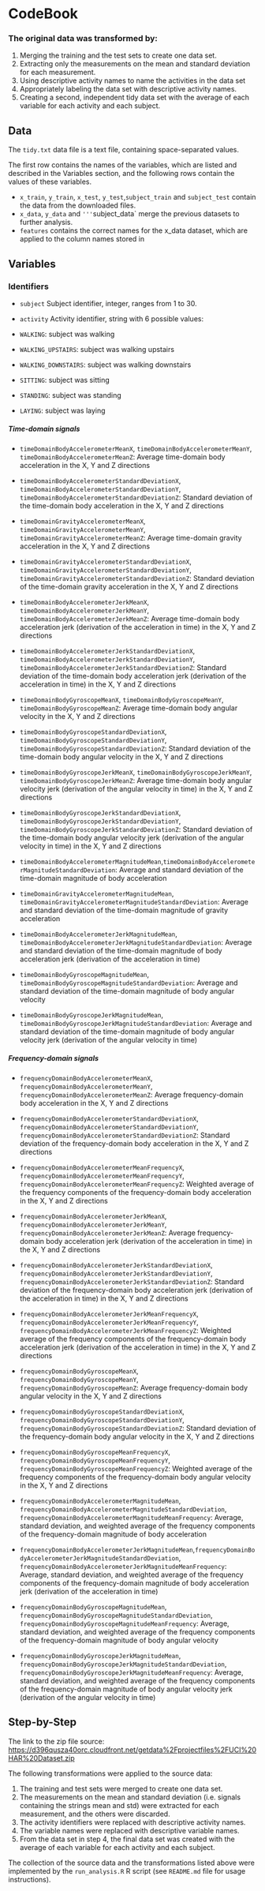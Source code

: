 CodeBook
========

### The original data was transformed by:

1.  Merging the training and the test sets to create one data set.
2.  Extracting only the measurements on the mean and standard deviation
    for each measurement.
3.  Using descriptive activity names to name the activities in the data
    set
4.  Appropriately labeling the data set with descriptive activity names.
5.  Creating a second, independent tidy data set with the average of
    each variable for each activity and each subject.

Data
----

The `tidy.txt` data file is a text file, containing space-separated
values.

The first row contains the names of the variables, which are listed and
described in the Variables section, and the following rows contain the
values of these variables.

-   `x_train`, `y_train`, `x_test`, `y_test`,`subject_train` and
    `subject_test` contain the data from the downloaded files.
-   `x_data`, `y_data` and `'''`subject\_data\` merge the previous
    datasets to further analysis.
-   `features` contains the correct names for the x\_data dataset, which
    are applied to the column names stored in

Variables
---------

### Identifiers

-   `subject` Subject identifier, integer, ranges from 1 to 30.

-   `activity` Activity identifier, string with 6 possible values:
-   `WALKING`: subject was walking
-   `WALKING_UPSTAIRS`: subject was walking upstairs
-   `WALKING_DOWNSTAIRS`: subject was walking downstairs
-   `SITTING`: subject was sitting
-   `STANDING`: subject was standing
-   `LAYING`: subject was laying

##### Time-domain signals

-   `timeDomainBodyAccelerometerMeanX`,
    `timeDomainBodyAccelerometerMeanY`,
    `timeDomainBodyAccelerometerMeanZ`: Average time-domain body
    acceleration in the X, Y and Z directions

-   `timeDomainBodyAccelerometerStandardDeviationX`,
    `timeDomainBodyAccelerometerStandardDeviationY`,
    `timeDomainBodyAccelerometerStandardDeviationZ`: Standard deviation
    of the time-domain body acceleration in the X, Y and Z directions

-   `timeDomainGravityAccelerometerMeanX`,
    `timeDomainGravityAccelerometerMeanY`,
    `timeDomainGravityAccelerometerMeanZ`: Average time-domain gravity
    acceleration in the X, Y and Z directions

-   `timeDomainGravityAccelerometerStandardDeviationX`,
    `timeDomainGravityAccelerometerStandardDeviationY`,
    `timeDomainGravityAccelerometerStandardDeviationZ`: Standard
    deviation of the time-domain gravity acceleration in the X, Y and Z
    directions

-   `timeDomainBodyAccelerometerJerkMeanX`,
    `timeDomainBodyAccelerometerJerkMeanY`,
    `timeDomainBodyAccelerometerJerkMeanZ`: Average time-domain body
    acceleration jerk (derivation of the acceleration in time) in the X,
    Y and Z directions

-   `timeDomainBodyAccelerometerJerkStandardDeviationX`,
    `timeDomainBodyAccelerometerJerkStandardDeviationY`,
    `timeDomainBodyAccelerometerJerkStandardDeviationZ`: Standard
    deviation of the time-domain body acceleration jerk (derivation of
    the acceleration in time) in the X, Y and Z directions

-   `timeDomainBodyGyroscopeMeanX`, `timeDomainBodyGyroscopeMeanY`,
    `timeDomainBodyGyroscopeMeanZ`: Average time-domain body angular
    velocity in the X, Y and Z directions

-   `timeDomainBodyGyroscopeStandardDeviationX`,
    `timeDomainBodyGyroscopeStandardDeviationY`,
    `timeDomainBodyGyroscopeStandardDeviationZ`: Standard deviation of
    the time-domain body angular velocity in the X, Y and Z directions

-   `timeDomainBodyGyroscopeJerkMeanX`,
    `timeDomainBodyGyroscopeJerkMeanY`,
    `timeDomainBodyGyroscopeJerkMeanZ`: Average time-domain body angular
    velocity jerk (derivation of the angular velocity in time) in the X,
    Y and Z directions

-   `timeDomainBodyGyroscopeJerkStandardDeviationX`,
    `timeDomainBodyGyroscopeJerkStandardDeviationY`,
    `timeDomainBodyGyroscopeJerkStandardDeviationZ`: Standard deviation
    of the time-domain body angular velocity jerk (derivation of the
    angular velocity in time) in the X, Y and Z directions

-   `timeDomainBodyAccelerometerMagnitudeMean`,`timeDomainBodyAccelerometerMagnitudeStandardDeviation`:
    Average and standard deviation of the time-domain magnitude of body
    acceleration

-   `timeDomainGravityAccelerometerMagnitudeMean`,
    `timeDomainGravityAccelerometerMagnitudeStandardDeviation`: Average
    and standard deviation of the time-domain magnitude of gravity
    acceleration

-   `timeDomainBodyAccelerometerJerkMagnitudeMean`,
    `timeDomainBodyAccelerometerJerkMagnitudeStandardDeviation`: Average
    and standard deviation of the time-domain magnitude of body
    acceleration jerk (derivation of the acceleration in time)

-   `timeDomainBodyGyroscopeMagnitudeMean`,
    `timeDomainBodyGyroscopeMagnitudeStandardDeviation`: Average and
    standard deviation of the time-domain magnitude of body angular
    velocity

-   `timeDomainBodyGyroscopeJerkMagnitudeMean`,
    `timeDomainBodyGyroscopeJerkMagnitudeStandardDeviation`: Average and
    standard deviation of the time-domain magnitude of body angular
    velocity jerk (derivation of the angular velocity in time)

##### Frequency-domain signals

-   `frequencyDomainBodyAccelerometerMeanX`,
    `frequencyDomainBodyAccelerometerMeanY`,
    `frequencyDomainBodyAccelerometerMeanZ`: Average frequency-domain
    body acceleration in the X, Y and Z directions

-   `frequencyDomainBodyAccelerometerStandardDeviationX`,
    `frequencyDomainBodyAccelerometerStandardDeviationY`,
    `frequencyDomainBodyAccelerometerStandardDeviationZ`: Standard
    deviation of the frequency-domain body acceleration in the X, Y and
    Z directions

-   `frequencyDomainBodyAccelerometerMeanFrequencyX`,
    `frequencyDomainBodyAccelerometerMeanFrequencyY`,
    `frequencyDomainBodyAccelerometerMeanFrequencyZ`: Weighted average
    of the frequency components of the frequency-domain body
    acceleration in the X, Y and Z directions

-   `frequencyDomainBodyAccelerometerJerkMeanX`,
    `frequencyDomainBodyAccelerometerJerkMeanY`,
    `frequencyDomainBodyAccelerometerJerkMeanZ`: Average
    frequency-domain body acceleration jerk (derivation of the
    acceleration in time) in the X, Y and Z directions

-   `frequencyDomainBodyAccelerometerJerkStandardDeviationX`,
    `frequencyDomainBodyAccelerometerJerkStandardDeviationY`,
    `frequencyDomainBodyAccelerometerJerkStandardDeviationZ`: Standard
    deviation of the frequency-domain body acceleration jerk (derivation
    of the acceleration in time) in the X, Y and Z directions

-   `frequencyDomainBodyAccelerometerJerkMeanFrequencyX`,
    `frequencyDomainBodyAccelerometerJerkMeanFrequencyY`,
    `frequencyDomainBodyAccelerometerJerkMeanFrequencyZ`: Weighted
    average of the frequency components of the frequency-domain body
    acceleration jerk (derivation of the acceleration in time) in the X,
    Y and Z directions

-   `frequencyDomainBodyGyroscopeMeanX`,
    `frequencyDomainBodyGyroscopeMeanY`,
    `frequencyDomainBodyGyroscopeMeanZ`: Average frequency-domain body
    angular velocity in the X, Y and Z directions

-   `frequencyDomainBodyGyroscopeStandardDeviationX`,
    `frequencyDomainBodyGyroscopeStandardDeviationY`,
    `frequencyDomainBodyGyroscopeStandardDeviationZ`: Standard deviation
    of the frequency-domain body angular velocity in the X, Y and Z
    directions

-   `frequencyDomainBodyGyroscopeMeanFrequencyX`,
    `frequencyDomainBodyGyroscopeMeanFrequencyY`,
    `frequencyDomainBodyGyroscopeMeanFrequencyZ`: Weighted average of
    the frequency components of the frequency-domain body angular
    velocity in the X, Y and Z directions

-   `frequencyDomainBodyAccelerometerMagnitudeMean`,
    `frequencyDomainBodyAccelerometerMagnitudeStandardDeviation`,
    `frequencyDomainBodyAccelerometerMagnitudeMeanFrequency`: Average,
    standard deviation, and weighted average of the frequency components
    of the frequency-domain magnitude of body acceleration

-   `frequencyDomainBodyAccelerometerJerkMagnitudeMean`,`frequencyDomainBodyAccelerometerJerkMagnitudeStandardDeviation`,
    `frequencyDomainBodyAccelerometerJerkMagnitudeMeanFrequency`:
    Average, standard deviation, and weighted average of the frequency
    components of the frequency-domain magnitude of body acceleration
    jerk (derivation of the acceleration in time)

-   `frequencyDomainBodyGyroscopeMagnitudeMean`,
    `frequencyDomainBodyGyroscopeMagnitudeStandardDeviation`,
    `frequencyDomainBodyGyroscopeMagnitudeMeanFrequency`: Average,
    standard deviation, and weighted average of the frequency components
    of the frequency-domain magnitude of body angular velocity

-   `frequencyDomainBodyGyroscopeJerkMagnitudeMean`,
    `frequencyDomainBodyGyroscopeJerkMagnitudeStandardDeviation`,
    `frequencyDomainBodyGyroscopeJerkMagnitudeMeanFrequency`: Average,
    standard deviation, and weighted average of the frequency components
    of the frequency-domain magnitude of body angular velocity jerk
    (derivation of the angular velocity in time)

Step-by-Step
------------

The link to the zip file source:
<a href="https://d396qusza40orc.cloudfront.net/getdata%2Fprojectfiles%2FUCI%20HAR%20Dataset.zip" class="uri">https://d396qusza40orc.cloudfront.net/getdata%2Fprojectfiles%2FUCI%20HAR%20Dataset.zip</a>

The following transformations were applied to the source data:

1.  The training and test sets were merged to create one data set.
2.  The measurements on the mean and standard deviation (i.e. signals
    containing the strings mean and std) were extracted for each
    measurement, and the others were discarded.
3.  The activity identifiers were replaced with descriptive activity
    names.
4.  The variable names were replaced with descriptive variable names.
5.  From the data set in step 4, the final data set was created with the
    average of each variable for each activity and each subject.

The collection of the source data and the transformations listed above
were implemented by the `run_analysis.R` R script (see `README.md` file
for usage instructions).

